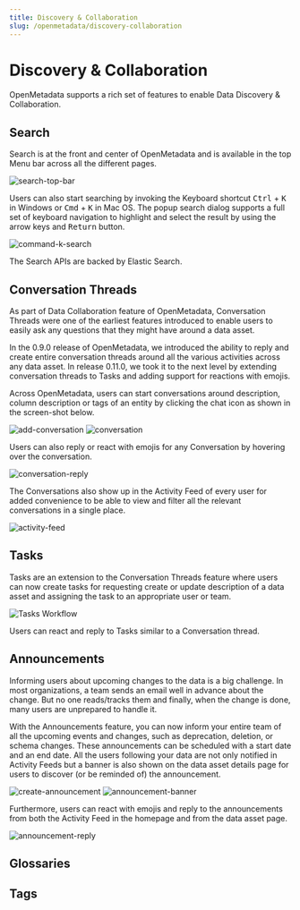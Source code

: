```yaml
---
title: Discovery & Collaboration
slug: /openmetadata/discovery-collaboration
---
```


# Discovery & Collaboration
OpenMetadata supports a rich set of features to enable Data Discovery & Collaboration.  

## Search
Search is at the front and center of OpenMetadata and is available in the top Menu bar across all 
the different pages.

<Image src="/images/openmetadata/discovery-collaboration/search-top-bar.webp" alt="search-top-bar"/>

Users can also start searching by invoking the Keyboard shortcut <kbd>Ctrl</kbd> + <kbd>K</kbd> in Windows or <kbd>Cmd</kbd> + <kbd>K</kbd> in Mac OS. 
The popup search dialog supports a full set of keyboard navigation to highlight and select the result by using 
the arrow keys and <kbd>Return</kbd> button.

<Image src="/images/openmetadata/discovery-collaboration/command-k-search.webp" alt="command-k-search"/>

The Search APIs are backed by Elastic Search.

## Conversation Threads
As part of Data Collaboration feature of OpenMetadata, Conversation Threads were one
of the earliest features introduced to enable users to easily ask 
any questions that they might have around a data asset.

In the 0.9.0 release of OpenMetadata, we introduced the ability to reply and create entire conversation 
threads around all the various activities across any data asset. In release 0.11.0, we took it to the next level by extending conversation threads to Tasks and adding support for reactions with emojis.

Across OpenMetadata, users can start conversations around description, column description or tags of an entity by clicking the chat icon as shown in the screen-shot below.

<Image src="/images/openmetadata/discovery-collaboration/add-conversation.webp" alt="add-conversation"/>

<Image src="/images/openmetadata/discovery-collaboration/conversation.webp" alt="conversation"/>

Users can also reply or react with emojis for any Conversation by hovering over the conversation.

<Image src="/images/openmetadata/discovery-collaboration/conversation-reply.webp" alt="conversation-reply"/>

The Conversations also show up in the Activity Feed of every user for added convenience to be able to view and filter
all the relevant conversations in a single place.

<Image src="/images/openmetadata/discovery-collaboration/activity-feed.webp" alt="activity-feed"/>


## Tasks

Tasks are an extension to the Conversation Threads feature where users can now create tasks for
requesting create or update description of a data asset and assigning the task to an appropriate user or team. 

![Tasks Workflow](https://miro.medium.com/max/1400/1*bbck_VGxcp1S5dznMtTIxg.gif)

Users can react and reply to Tasks similar to a Conversation thread.

## Announcements
Informing users about upcoming changes to the data is a big challenge. In most organizations, a team sends an email well in advance about the change. But no one reads/tracks them and finally, when the change is done, many users are unprepared to handle it.

With the Announcements feature, you can now inform your entire team of all the upcoming events and changes, such as deprecation, deletion, or schema changes. These announcements can be scheduled with a start date and an end date. All the users following your data are not only notified in Activity Feeds but a banner is also shown on the data asset details page for users to discover (or be reminded of) the announcement.

<Image src="/images/openmetadata/discovery-collaboration/create-announcement.webp" alt="create-announcement"/>

<Image src="/images/openmetadata/discovery-collaboration/announcement-banner.webp" alt="announcement-banner"/>

Furthermore, users can react with emojis and reply to the announcements from both the Activity Feed in the homepage and from the data asset page. 

<Image src="/images/openmetadata/discovery-collaboration/announcement-reply.webp" alt="announcement-reply"/>

## Glossaries

## Tags
